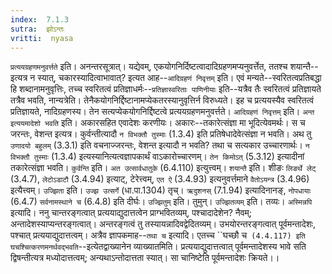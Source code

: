 ```yaml
---
index:  7.1.3
sutra:  झोऽन्तः
vritti:  nyasa
---
```


`प्रत्ययग्रहणमनुवर्त्तते` इति। अनन्तरसूत्रात्। यद्येवम्, एकयोगनिर्दिष्टत्वादादिग्रहणमप्यनुवर्त्तेत, ततश्च शयान्तै--इत्यत्र न स्यात्, चकारस्यादित्वाभावात्? इत्यत आह--`आदिग्रहणं निवृत्तम्` इति। एवं मन्यते--स्वरितत्वप्रतिबद्धा हि शब्दानामनुवृत्तिः, तच्च स्वरितत्वं प्रतिज्ञाधर्मः--`प्रतिज्ञास्वरिताः पाणिनीयाः` इति--यत्रैव तैः स्वरितत्वं प्रतिज्ञायते तत्रैव भवति, नान्यत्रेति। तेनैकयोगनिर्द्दिष्टानामप्येकतरस्यानुवृत्तिर्न विरुध्यते। इह च प्रत्ययस्यैव स्वरितत्वं प्रतिज्ञायते, नादिग्रहणस्य। तेन सत्यप्येकयोगनिर्द्दिष्टत्वे प्रत्ययग्रहणमनुवर्त्तते। `आदिग्रहणं निवृत्तम्` इति। `अन्त इत्ययमादेशो भवति` इति। अकारसहित एवादेशः करणीयः। अकारः--तकारेत्संज्ञा मा भूदित्येवमर्थः। स च जरन्तः, वेशन्त इत्यत्र। कुर्वन्तीत्यादौ `न विभक्तौ तुस्माः` (1.3.4) इति प्रतिषेधादेवेत्संज्ञा न भवति। अथ तु `उणादयो बहुलम्` (3.3.1) इति वचनाज्जरन्तः, वेशन्त इत्यादौ न भवति? तथा च सत्यकार उच्चारणार्थः। `न विभक्तौ तुस्माः` (1.3.4) इत्यस्यानित्यत्वज्ञापकार्थं वाऽकारोच्चारणम्। `तेन किमोऽत्` (5.3.12) इत्यादीनां तकारेत्संज्ञा भवति। `कुर्वन्ति` इति। `अत उत्सार्वधातुके` (6.4.110) इत्युत्त्वम्। `शयान्तै` इति। शीङः `लिङर्थे लेट्` (3.4.7), `लेटोऽडाटौ` (3.4.94) इत्याट्, टेरेत्त्वम्, `एत ऐ` (3.4.93) इत्यनुवर्त्तमाने `वैतोऽयन्त्र` (3.4.96) इत्यैत्त्वम्। `उज्झिता` इति। `उज्झ उत्सर्गे` (धा.पा.1304) तृच्। `ऋदुशनस्` (7.1.94) इत्यादिनानङ्, `नोपधायाः` (6.4.7) `सर्वनामस्थाने च` (6.4.8) इति दीर्घः। `उज्झितुम्` इति। तुमुन्। `उज्झितव्यम्` इति। तव्यः।
`अस्मिन्नपि` इत्यादि। ननु चान्तरङ्गत्वात् प्रत्ययाद्युदात्तत्वेन प्राग्भवितव्यम्, पश्चादादेशेन? नैवम्; अन्तादेशस्याप्यन्तरङ्गत्वात्। अन्तरङ्गत्वं तु तस्यायन्नादिवद्वेदितव्यम्। उभयोरन्तरङ्गत्वात् पूर्वमन्तादेशः, पश्चात् प्रत्ययाद्युदात्तत्वम्। अत्रैव ज्ञापकमाह--`तथा च` इत्यादि। एतच्च ``घच्छौ च` (4.4.117) इति घचश्चित्करणमनर्थवद्भवति`--इत्येतद्वाख्यानेन व्याख्यातमिति। प्रत्ययाद्युदात्तत्वात् पूर्वमन्तादेशस्य भावे सति द्विषन्तीत्यत्र मध्योदात्तत्वम्; अन्यथाऽन्तोदात्तता स्यात्। सा चानिष्टेति पूर्वमन्तादेशः क्रियते।।

